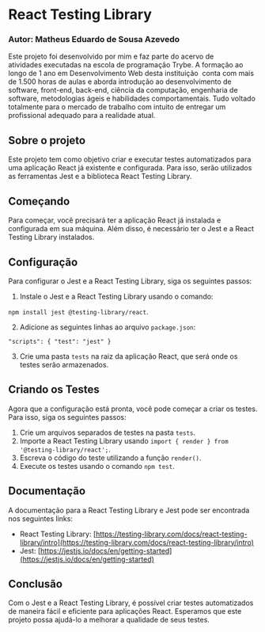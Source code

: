 # React Testing Library
### Autor: Matheus Eduardo de Sousa Azevedo

Este projeto foi desenvolvido por mim e faz parte do acervo de atividades executadas na escola de programação Trybe. A formação ao longo de 1 ano em Desenvolvimento Web desta instituição  conta com mais de 1.500 horas de aulas e aborda introdução ao desenvolvimento de software, front-end, back-end, ciência da computação, engenharia de software, metodologias ágeis e habilidades comportamentais. Tudo voltado totalmente para o mercado de trabalho com intuito de entregar um profissional adequado para a realidade atual. 


## Sobre o projeto

Este projeto tem como objetivo criar e executar testes automatizados para uma aplicação React já existente e configurada. Para isso, serão utilizados as ferramentas Jest e a biblioteca React Testing Library.

## Começando

Para começar, você precisará ter a aplicação React já instalada e configurada em sua máquina. Além disso, é necessário ter o Jest e a React Testing Library instalados.

## Configuração

Para configurar o Jest e a React Testing Library, siga os seguintes passos:

1.  Instale o Jest e a React Testing Library usando o comando: 

`npm install jest @testing-library/react`.

2.  Adicione as seguintes linhas ao arquivo `package.json`:

`"scripts": {
  "test": "jest"
}` 

3.  Crie uma pasta `tests` na raiz da aplicação React, que será onde os testes serão armazenados.

## Criando os Testes

Agora que a configuração está pronta, você pode começar a criar os testes. Para isso, siga os seguintes passos:

1.  Crie um arquivos separados de testes na pasta `tests`.
2.  Importe a React Testing Library usando `import { render } from '@testing-library/react';`.
3.  Escreva o código do teste utilizando a função `render()`.
4.  Execute os testes usando o comando `npm test`.

## Documentação

A documentação para a React Testing Library e Jest pode ser encontrada nos seguintes links:

-   React Testing Library: [https://testing-library.com/docs/react-testing-library/intro](https://testing-library.com/docs/react-testing-library/intro)
-   Jest: [https://jestjs.io/docs/en/getting-started](https://jestjs.io/docs/en/getting-started)

## Conclusão

Com o Jest e a React Testing Library, é possível criar testes automatizados de maneira fácil e eficiente para aplicações React. Esperamos que este projeto possa ajudá-lo a melhorar a qualidade de seus testes.
